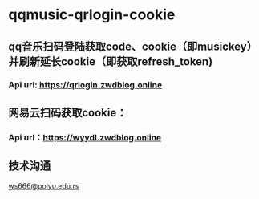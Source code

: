 # qqmusic-qrlogin-cookie
## qq音乐扫码登陆获取code、cookie（即musickey）并刷新延长cookie（即获取refresh_token)

### Api url: https://qrlogin.zwdblog.online

## 网易云扫码获取cookie：

### Api url：https://wyydl.zwdblog.online
## 技术沟通
ws666@polyu.edu.rs
